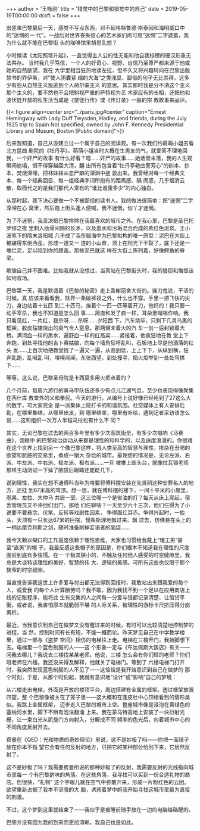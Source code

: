 +++
author = '王咏刚'
title = '错觉中的巴黎和错觉中的自己'
date = 2019-05-19T00:00:00
draft = false
+++

出差来巴黎最后一天，感觉不写点东西，对不起格特鲁德·斯泰因和海明威口中的“迷惘的一
代”。一战后对世界丧失信心的艺术家们尚可用“迷惘”二字遮羞，我为什么就不能在巴黎街
头的咖啡馆里胡思乱想？

小时候读《太阳照常升起》，一直觉得主人公的性无能和他自我标榜的硬汉形象无法共存。
当时我几乎笃信，一个人的好奇心、视野、自信乃至尊严都来源于他或她的自然欲望。我在
大学里相当狂热地读左拉，但不久又将兴趣转向在巴黎出版禁书的乔伊斯，对“使人阴囊紧
缩的大海”之类浅显、鄙俗的句子无比崇拜，这多少有些从自然主义叛逃到个人荷尔蒙主义
的意思。其实那时我是分不清这个主义那个主义的，要不然也不会把斜视严重的萨特视为艺
术家应有的长相，还把他和波伏娃开放的私生活当成是《使徒行传》或《传灯录》一般的宗
教故事来品评。

{{< figure align=center
  src="../paris.jpg#center"
  caption="Ernest Hemingway with Lady Duff Twysden, Hadley, and friends, during the July 1925 trip to Spain Not specified, owned by John F. Kennedy Presidential Library and Musum, Boston [Public domain]">}}

后来我知道，自己从没建立过一个属于自己的阅读观。有一次我们约萌萌小姐去看北方昆曲
剧院的《牡丹亭》，萌萌小姐当时大概在生男友的气，就爱答不理地回我，一个奸尸的故事
有什么好看？嗯……奸尸的故事……她话音未落，我的人生观瞬间崩塌，恨不得穿越回大清，翻
出所有包含着“牡丹亭艳曲警芳心”的刻本、抄本，焚烧深埋，把林妹妹从恋尸癖的深渊中拯
救出来。我曾经对每一个经典文本、每一个经典回目、每一组经典字词所抱有的距离感、隔
阂感，几乎烟消云散，取而代之的是我们那代人常有的“谁比谁傻多少”的内心独白。

从那时起，我下决心要做一个不被鄙视的读书人。我的做法很简单：把“迷惘”二字深埋在心
窝里，然后跑上街头逢人便喊，我不迷惘，你丫才迷惘。

为了不迷惘，我坚决把巴黎排除在我最喜欢的城市之外。在我心里，巴黎是圣巴托罗缪之夜
里刺入肋骨间隙的长矛，以及血水和污垢混合而成的紫红色泥浆。王小波笔下的隋末洛阳城
几乎成了我在脑海中为巴黎拟构的唯一原型：泥巴在大街上被碾得东倒西歪，形成一道又一
道的小山脊，顶上在阳光下干裂了，底下还是一堆烂泥，足以陷到你的膝盖。那些泥巴就这
样在大街上陈列着，好像鳄鱼的脊梁。

欺骗自己并不困难。比如我就从没想过，当真站在巴黎街头时，我的狼狈和悔恨该如何收场。

巴黎第一天，我是默诵着《巴黎的秘密》走上香榭丽舍大街的。操刀鬼说，干活的时候，真
应该来看看我，除开一条破裤衩之外，什么也不穿。手里一把飞快的尖刀，身边站着十五匹
到二十匹马，挨着个一匹一匹等着开刀，他妈的！我只要一动手宰杀，我也不知道是怎么回
事……简直和发了疯一样，耳朵里嗡嗡作响。我只看见红，一片红，我杀呀……杀呀……夕阳西
下。汽车烧毕，只剩下几具乌黑的框架，胶皮轱辘烧出的臭气令人窒息。那两辆未着火的汽
车一前一后封锁着大桥。满河血一样的黑水，遍野血一样的红高粱……紧接着，他疯狂地在教
堂上下奔跑，到处寻找他的吉卜赛姑娘，向每个墙角狂呼乱叫，石板地上尽是他洒落的红头
发……上百次地把教堂找了一遍又一遍，从高到低，上上下下，从纵到横，狂奔乱跑，乱喊乱
叫，嗅嗅闻闻，东张西望，到处搜寻，把火炬举到一处处穹拱下……

等等，这么说，巴黎圣母院是卡西莫多用火把点着的？

几个月前，每周六游行的黄马甲队伍还多少有点儿江湖气息，至少也表现得像聚集在西什库
教堂外的义和拳民。今天的游行，从编号上说好像已经用到了27这么大的数字，可大家完全
是一派集体上班打卡的和谐氛围。社交媒体上有人安排后勤，在哪里集结，从哪里出发，到
哪里结束，哪里有补给，遇到记者采访该怎么说……这和组织一次万人半程马拉松有什么不
同？

其实，无论巴黎在过去的两百多年里有多少次高筑街垒，有多少次唱响《马赛曲》，我眼中
的巴黎政治运动从来都是理性的和科学的，以及适度浪漫的。你很难在这个世界上找到另一
个像巴黎这样，将人类至高的智慧与理性，掺杂在丑陋的欲望和肮脏的交易里，煮成一锅大
杂烩的城市。最理想的情况是，无论左派、右派、中左派、中右派、极左派、极右派……一旦
被推上断头台，就像拉瓦锡老师那样主动测试一下掉了脑袋后眼睛还能眨几下。

说到理性，我实在想不通傅科当年为啥要将傅科摆安装在先贤祠这种安葬名人的地方，还挂
到67米高的穹顶。想一想，就在傅科摆的楼下，一间十平米的小屋里，雨果、左拉、大仲马
共居一室。这三位哪一个是省油的灯？每天从床上爬起，宿舍管理员又不许他们出门，那他
们仨聊啥？一天至少六十三次，他们仨得为了小说要不要悬念、伏笔、反转等戏剧性因素，
争得面红耳赤。争得兴起时，一抬头，天顶有一只长达67米的巨摆，慢条斯理地飘过来、飘
过去，仿佛悬在头上的一柄达摩克利斯之剑，随时准备削掉妄语者的脑袋……

我今天赖以糊口的工作高度依赖于理性思维，大家也习惯给我戴上“理工男”甚至“直男”的帽
子。我最反感这些帽子的原因是，你们根本不知道我在理性的尺度面前到底有多怯懦。在一
个极其狭小的，不触及任何他人感受的时空缝隙里，我总是大谈特谈理性的美好、智慧的伟
大、逻辑的美感。可所有这些也仅限于那个狭窄的时空缝隙。

当直觉告诉我这世上许多爱与付出都无法得到回报时，我敢站出来跟我爱的每个人，或爱我
的每个人计算酬劳吗？我不敢，因为我找不到一个足以在应用商店上线的记账程序，能将此
生有交集的人之间每一分爱与恨都记录清楚、让借贷平衡。或者说，我害怕原本就脆弱不堪
的人际关系，被理性的游标卡尺挤压得分崩离析。

最近，当我意识到自己在做梦又没有醒过来的时候，有时可以比较清楚地控制梦的进程，当
然，控制时间有长有短，不能一概而论。昨天梦见自己在中学教学楼里，通过一部与《盗梦
空间》相仿的电梯往上走。电梯在三楼开门，我抬脚想下去。电梯里一个蓝色制服的人——这
个形象一定与《布达佩斯大饭店》有关——问我去哪儿？我说去三楼找某某老师。他说，三楼
怎么会有你们班的老师？你们班老师在六楼。我还没来得及解释，他就关了电梯门。等到了
六楼电梯门打开时，我突然发现蓝色制服的人不见了——这恰恰是我开始意识到自己在做梦的
那个时刻，于是，从那个时刻起，我就有意识地“设计”或“影响”自己的梦境：

从六楼走出电梯，外面是开放的楼顶平台，周边搭建有金属的框架。透过框架放眼四望，整
个巴黎像被关在了笼子里——这大概和在蓬皮杜中心顶楼看到的情形类似。我跳上金属框架，
迈步走入巴黎的城市上空。整座城市像是浸泡在黄绿色的塞纳河水里，脚下不断有泡沫翻涌
上来。我在蒙马特高地上安装了一块衍射光栅，让一束白光从凯旋门方向射入，分解成不同
频率的色光后，向着城市中心的不同角度反射开去。

费曼在《QED：光和物质的奇妙理论》里说，这不是妙极了吗——你把一面镜子放在你本不指
望它会有任何反射的地方，只把它的某种部分给刮下来，它居然反射了。

这不是妙极了吗？我需要费曼所说的那种妙极了的反射，我需要反射的光线指向城市里每一
个有巴黎韵味的角落。在这些角落，我寻找可以买到一份合适礼物的商店。但很快，“礼物”
这个字眼儿就在空气中弥散开来，形成一片粉红色的云团。欲望重新占据了我本不坚强的大
脑，诱惑着梦中的我开始寻找这城市里最为直接的刺激。

不过，这个梦到这里就结束了——我似乎是被睡前随手放在一边的电脑给硌醒的。

巴黎并没有因为我的到来而更加清晰。我自己也是如此。
